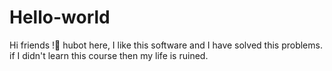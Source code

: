 # Hello-world
Hi friends !🦋
hubot here, I like this software and I have solved this problems.
if I didn't learn this course then my life is ruined.
